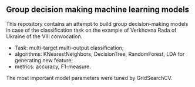 ## Group decision making machine learning models
This repository contains an attempt to build group decision-making models in case of the classification task on the
example of Verkhovna Rada of Ukraine of the VIII convocation.

* Task: multi-target multi-output classification;
* algorithms: KNearestNeighbors, DecisionTree, RandomForest, LDA for generating new feature;
* metrics: accuracy, F1-measure.

The most important model parameters were tuned by GridSearchCV.